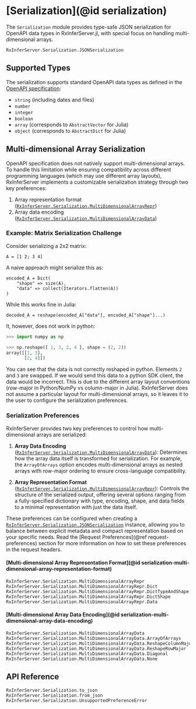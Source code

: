 # [Serialization](@id serialization)

The `Serialization` module provides type-safe JSON serialization for OpenAPI data types in RxInferServer.jl, with special focus on handling multi-dimensional arrays.

```@docs
RxInferServer.Serialization.JSONSerialization
```

## Supported Types

The serialization supports standard OpenAPI data types as defined in the [OpenAPI specification](https://swagger.io/docs/specification/v3_0/data-models/data-types/):

- `string` (including dates and files)
- `number`
- `integer`
- `boolean`
- `array` (corresponds to `AbstractVector` for Julia)
- `object` (corresponds to `AbstractDict` for Julia)

## Multi-dimensional Array Serialization

OpenAPI specification does not natively support multi-dimensional arrays. To handle this limitation while ensuring compatibility across different programming languages (which may use different array layouts), RxInferServer implements a customizable serialization strategy through two key preferences:

1. Array representation format ([`RxInferServer.Serialization.MultiDimensionalArrayRepr`](@ref))
2. Array data encoding ([`RxInferServer.Serialization.MultiDimensionalArrayData`](@ref))

### Example: Matrix Serialization Challenge

Consider serializing a 2x2 matrix:

```@example serialization-problem
A = [1 2; 3 4]
```

A naive approach might serialize this as:

```@example serialization-problem
encoded_A = Dict(
    "shape" => size(A),
    "data" => collect(Iterators.flatten(A))
)
```

While this works fine in Julia:

```@example serialization-problem
decoded_A = reshape(encoded_A["data"], encoded_A["shape"]...)
```

It, however, does not work in python:

```python
>>> import numpy as np

>>> np.reshape([ 1, 3, 2, 4 ], shape = (2, 2))
array([[1, 3],
       [2, 4]])
```

You can see that the data is not correctly reshaped in python. Elements `2` and `3` are swapped. If we would send this data to a python SDK client, the data would be incorrect. This is due to the different array layout conventions (row-major in Python/NumPy vs column-major in Julia). RxInferServer does not assume a particular layout for multi-dimensional arrays, so it leaves it to the user to configure the serialization preferences. 

### Serialization Preferences

RxInferServer provides two key preferences to control how multi-dimensional arrays are serialized:

1. **Array Data Encoding** ([`RxInferServer.Serialization.MultiDimensionalArrayData`](@ref)): Determines how the array data itself is transformed for serialization. For example, the `ArrayOfArrays` option encodes multi-dimensional arrays as nested arrays with row-major ordering to ensure cross-language compatibility.

2. **Array Representation Format** ([`RxInferServer.Serialization.MultiDimensionalArrayRepr`](@ref)): Controls the structure of the serialized output, offering several options ranging from a fully-specified dictionary with type, encoding, shape, and data fields to a minimal representation with just the data itself.

These preferences can be configured when creating a [`RxInferServer.Serialization.JSONSerialization`](@ref) instance, allowing you to balance between explicit metadata and compact representation based on your specific needs. Read the [Request Preferences](@ref request-preferences) section for more information on how to set these preferences in the request headers.

#### [Multi-dimensional Array Representation Format](@id serialization-multi-dimensional-array-representation-format)

```@docs
RxInferServer.Serialization.MultiDimensionalArrayRepr
RxInferServer.Serialization.MultiDimensionalArrayRepr.Dict
RxInferServer.Serialization.MultiDimensionalArrayRepr.DictTypeAndShape
RxInferServer.Serialization.MultiDimensionalArrayRepr.DictShape
RxInferServer.Serialization.MultiDimensionalArrayRepr.Data
```

#### [Multi-dimensional Array Data Encoding](@id serialization-multi-dimensional-array-data-encoding)

```@docs 
RxInferServer.Serialization.MultiDimensionalArrayData
RxInferServer.Serialization.MultiDimensionalArrayData.ArrayOfArrays
RxInferServer.Serialization.MultiDimensionalArrayData.ReshapeColumnMajor
RxInferServer.Serialization.MultiDimensionalArrayData.ReshapeRowMajor
RxInferServer.Serialization.MultiDimensionalArrayData.Diagonal
RxInferServer.Serialization.MultiDimensionalArrayData.None
```

## API Reference

```@docs
RxInferServer.Serialization.to_json
RxInferServer.Serialization.from_json
RxInferServer.Serialization.UnsupportedPreferenceError
```
